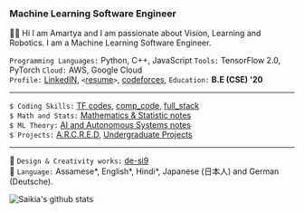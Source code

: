 ### Machine Learning Software Engineer
👋🏻 Hi I am Amartya and I am passionate about Vision, Learning and Robotics. I am a Machine Learning Software Engineer.

`Programming Languages:` Python, C++, JavaScript  `Tools:` TensorFlow 2.0, PyTorch  `Cloud:` AWS, Google Cloud <br />
`Profile:` <a href="https://www.linkedin.com/in/amartyasaikia/">LinkedIN</a>, `<`<a href="https://drive.google.com/file/d/1HKraa0FgyOy4J6GMGtG9GozYR8WlmMoL/view?usp=sharing">resume</a>`>`, <a href="#">codeforces</a>, `Education:` <b>B.E (CSE) '20</b> <br />

<hr />

`$ Coding Skills:` [TF codes](https://github.com/s-ai-kia/tensorflow2_practice), [comp_code](https://github.com/s-ai-kia/comp_code), [full_stack](https://github.com/s-ai-kia/full_stack)<br />
`$ Math and Stats:` [Mathematics & Statistic notes]()<br />
`$ ML Theory:` [AI and Autonomous Systems notes](https://github.com/s-ai-kia/aias_notes) <br />
`$ Projects:` [A.R.C.R.E.D](http://www.arcred.space/), [Undergraduate Projects]() <br />

<hr />

🌌 `Design & Creativity works:` <a href="https://github.com/s-ai-kia/de-si9">de-si9</a><br />
🌌 `Language:` Assamese*, English*, Hindi*, Japanese (日本人) and German (Deutsche).

![Saikia's github stats](https://github-readme-stats.vercel.app/api?username=s-ai-kia&show_icons=true&theme=dark)
